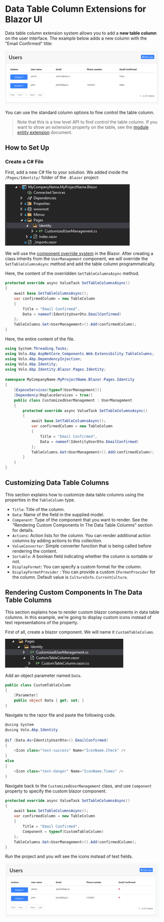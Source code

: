 # Data Table Column Extensions for Blazor UI

Data table column extension system allows you to add a **new table column** on the user interface. The example below adds a new column with the "Email Confirmed" title:

![datatable-column-extension-](../../images/table-column-extension-example-blazor.png)

You can use the standard column options to fine control the table column.

> Note that this is a low level API to find control the table column. If you want to show an extension property on the table, see the [module entity extension](../../Module-Entity-Extensions.md) document.

## How to Set Up

### Create a C# File

First, add a new C# file to your solution. We added inside the `/Pages/Identity/` folder of the `.Blazor` project:

![user-action-extension-on-solution](../../images/user-action-extension-on-blazor-project.png)

We will use the [component override system](Customization-Overriding-Components.md) in the Blazor. After creating a class inherits from the `UserManagement` component, we will override the `SetTableColumnsAsync` method and add the table column programmatically.

Here, the content of the overridden `SetTableColumnsAsync` method.

```csharp
protected override async ValueTask SetTableColumnsAsync()
{
    await base.SetTableColumnsAsync();
    var confirmedColumn = new TableColumn
    {
        Title = "Email Confirmed",
        Data = nameof(IdentityUserDto.EmailConfirmed)
    };
    TableColumns.Get<UserManagement>().Add(confirmedColumn);
}
```
Here, the entire content of the file.

```csharp
using System.Threading.Tasks;
using Volo.Abp.AspNetCore.Components.Web.Extensibility.TableColumns;
using Volo.Abp.DependencyInjection;
using Volo.Abp.Identity;
using Volo.Abp.Identity.Blazor.Pages.Identity;

namespace MyCompanyName.MyProjectName.Blazor.Pages.Identity
{
    [ExposeServices(typeof(UserManagement))]
    [Dependency(ReplaceServices = true)]
    public class CustomizedUserManagement : UserManagement
    {
        protected override async ValueTask SetTableColumnsAsync()
        {
            await base.SetTableColumnsAsync();
            var confirmedColumn = new TableColumn
            {
                Title = "Email Confirmed",
                Data = nameof(IdentityUserDto.EmailConfirmed)
            };
            TableColumns.Get<UserManagement>().Add(confirmedColumn);
        }
    }
}
```

## Customizing Data Table Columns

This section explains how to customize data table columns using the properties in the `TableColumn` type.

* `Title`: Title of the column.
* `Data`: Name of the field in the supplied model.
* `Component`: Type of the component that you want to render. See the "Rendering Custom Components In The Data Table Columns" section for details.
* `Actions`: Action lists for the column. You can render additional action columns by adding actions to this collection.
* `ValueConverter`: Simple converter function that is being called before rendering the content.
* `Sortable`: A boolean field indicating whether the column is sortable or not.
* `DisplayFormat`: You can specify a custom format for the column.
* `DisplayFormatProvider` : You can provide a custom `IFormatProvider` for the column. Default value is `CultureInfo.CurrentCulture`.

## Rendering Custom Components In The Data Table Columns

This section explains how to render custom blazor components in data table columns. In this example, we're going to display custom icons instead of text representations of the property.

First of all, create a blazor component. We will name it `CustomTableColumn`.

![data-table-colum-extension-blazor-component-render-solution](../../images/data-table-colum-extension-blazor-component-render-solution.png)

Add an object parameter named `Data`.

```csharp
public class CustomTableColumn
{
    [Parameter]
    public object Data { get; set; }
}
```

Navigate to the razor file and paste the following code.

```csharp
@using System
@using Volo.Abp.Identity

@if (Data.As<IdentityUserDto>().EmailConfirmed)
{
    <Icon class="text-success" Name="IconName.Check" />
}
else
{
    <Icon class="text-danger" Name="IconName.Times" />
}
```

Navigate back to the `CustomizedUserManagement` class, and use `Component` property to specify the custom blazor component.

```csharp
protected override async ValueTask SetTableColumnsAsync()
{
    await base.SetTableColumnsAsync();
    var confirmedColumn = new TableColumn
    {
        Title = "Email Confirmed",
        Component = typeof(CustomTableColumn)
    };
    TableColumns.Get<UserManagement>().Add(confirmedColumn);
}
```

Run the project and you will see the icons instead of text fields.

![data-table-colum-extension-blazor-component-render](../../images/data-table-colum-extension-blazor-component-render.png)